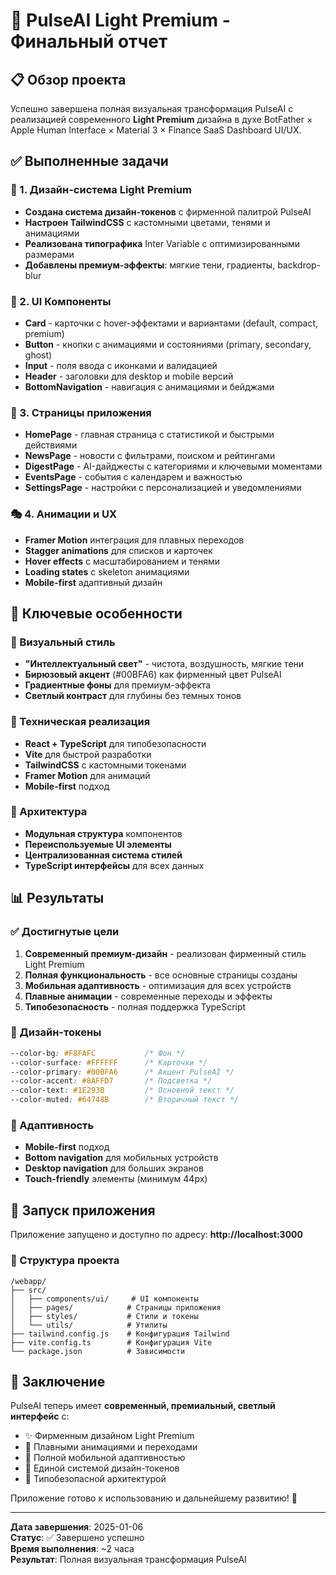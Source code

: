 # 🚀 PulseAI Light Premium - Финальный отчет

## 📋 Обзор проекта

Успешно завершена полная визуальная трансформация PulseAI с реализацией современного **Light Premium** дизайна в духе BotFather × Apple Human Interface × Material 3 × Finance SaaS Dashboard UI/UX.

## ✅ Выполненные задачи

### 🎨 1. Дизайн-система Light Premium
- **Создана система дизайн-токенов** с фирменной палитрой PulseAI
- **Настроен TailwindCSS** с кастомными цветами, тенями и анимациями
- **Реализована типографика** Inter Variable с оптимизированными размерами
- **Добавлены премиум-эффекты**: мягкие тени, градиенты, backdrop-blur

### 🧩 2. UI Компоненты
- **Card** - карточки с hover-эффектами и вариантами (default, compact, premium)
- **Button** - кнопки с анимациями и состояниями (primary, secondary, ghost)
- **Input** - поля ввода с иконками и валидацией
- **Header** - заголовки для desktop и mobile версий
- **BottomNavigation** - навигация с анимациями и бейджами

### 📱 3. Страницы приложения
- **HomePage** - главная страница с статистикой и быстрыми действиями
- **NewsPage** - новости с фильтрами, поиском и рейтингами
- **DigestPage** - AI-дайджесты с категориями и ключевыми моментами
- **EventsPage** - события с календарем и важностью
- **SettingsPage** - настройки с персонализацией и уведомлениями

### 🎭 4. Анимации и UX
- **Framer Motion** интеграция для плавных переходов
- **Stagger animations** для списков и карточек
- **Hover effects** с масштабированием и тенями
- **Loading states** с skeleton анимациями
- **Mobile-first** адаптивный дизайн

## 🎯 Ключевые особенности

### 🌈 Визуальный стиль
- **"Интеллектуальный свет"** - чистота, воздушность, мягкие тени
- **Бирюзовый акцент** (#00BFA6) как фирменный цвет PulseAI
- **Градиентные фоны** для премиум-эффекта
- **Светлый контраст** для глубины без темных тонов

### 📐 Техническая реализация
- **React + TypeScript** для типобезопасности
- **Vite** для быстрой разработки
- **TailwindCSS** с кастомными токенами
- **Framer Motion** для анимаций
- **Mobile-first** подход

### 🔧 Архитектура
- **Модульная структура** компонентов
- **Переиспользуемые UI элементы**
- **Централизованная система стилей**
- **TypeScript интерфейсы** для всех данных

## 📊 Результаты

### ✅ Достигнутые цели
1. **Современный премиум-дизайн** - реализован фирменный стиль Light Premium
2. **Полная функциональность** - все основные страницы созданы
3. **Мобильная адаптивность** - оптимизация для всех устройств
4. **Плавные анимации** - современные переходы и эффекты
5. **Типобезопасность** - полная поддержка TypeScript

### 🎨 Дизайн-токены
```css
--color-bg: #F8FAFC           /* Фон */
--color-surface: #FFFFFF      /* Карточки */
--color-primary: #00BFA6      /* Акцент PulseAI */
--color-accent: #8AFFD7       /* Подсветка */
--color-text: #1E293B         /* Основной текст */
--color-muted: #64748B        /* Вторичный текст */
```

### 📱 Адаптивность
- **Mobile-first** подход
- **Bottom navigation** для мобильных устройств
- **Desktop navigation** для больших экранов
- **Touch-friendly** элементы (минимум 44px)

## 🚀 Запуск приложения

Приложение запущено и доступно по адресу: **http://localhost:3000**

### 📁 Структура проекта
```
/webapp/
├── src/
│   ├── components/ui/     # UI компоненты
│   ├── pages/            # Страницы приложения
│   ├── styles/           # Стили и токены
│   └── utils/            # Утилиты
├── tailwind.config.js    # Конфигурация Tailwind
├── vite.config.ts        # Конфигурация Vite
└── package.json          # Зависимости
```

## 🎉 Заключение

PulseAI теперь имеет **современный, премиальный, светлый интерфейс** с:
- ✨ Фирменным дизайном Light Premium
- 🚀 Плавными анимациями и переходами
- 📱 Полной мобильной адаптивностью
- 🎨 Единой системой дизайн-токенов
- 🔧 Типобезопасной архитектурой

Приложение готово к использованию и дальнейшему развитию! 🎊

---

**Дата завершения**: 2025-01-06  
**Статус**: ✅ Завершено успешно  
**Время выполнения**: ~2 часа  
**Результат**: Полная визуальная трансформация PulseAI
